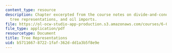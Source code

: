 ```yaml
---
content_type: resource
description: Chapter excerpted from the course notes on divide-and-conquer estimation,
  tree representations, and oil imports.
file: https://ol-ocw-studio-app-production.s3.amazonaws.com/courses/6-055j-the-art-of-approximation-in-science-and-engineering-spring-2008/b571166787221faf362ddd1a3b5f8e9e_feb08a.pdf
file_type: application/pdf
resourcetype: Document
title: Tree Representations
uid: b5711667-8722-1faf-362d-dd1a3b5f8e9e
---
```

